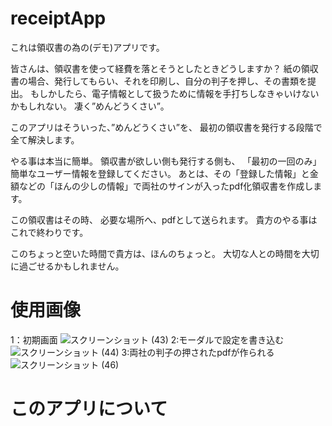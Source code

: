 # receiptApp
これは領収書の為の(デモ)アプリです。

皆さんは、領収書を使って経費を落とそうとしたときどうしますか？
紙の領収書の場合、発行してもらい、それを印刷し、自分の判子を押し、その書類を提出。
もしかしたら、電子情報として扱うために情報を手打ちしなきゃいけないかもしれない。
凄く”めんどうくさい”。

このアプリはそういった、”めんどうくさい”を、
最初の領収書を発行する段階で全て解決します。

やる事は本当に簡単。
領収書が欲しい側も発行する側も、
「最初の一回のみ」簡単なユーザー情報を登録してください。
あとは、その「登録した情報」と金額などの「ほんの少しの情報」で両社のサインが入ったpdf化領収書を作成します。

この領収書はその時、
必要な場所へ、pdfとして送られます。
貴方のやる事はこれで終わりです。

このちょっと空いた時間で貴方は、ほんのちょっと。
大切な人との時間を大切に過ごせるかもしれません。

# 使用画像
1：初期画面
![スクリーンショット (43)](https://github.com/Anya-Stella/receiptApp/assets/113976187/9c9cf868-d619-42b8-b9f6-60f39af55ebe)
2:モーダルで設定を書き込む
![スクリーンショット (44)](https://github.com/Anya-Stella/receiptApp/assets/113976187/292f8052-ca08-4c29-bea7-41cf2c470111)
3:両社の判子の押されたpdfが作られる
![スクリーンショット (46)](https://github.com/Anya-Stella/receiptApp/assets/113976187/01bb20a5-674b-4cb9-91e2-1234e6dee5a4)

# このアプリについて
